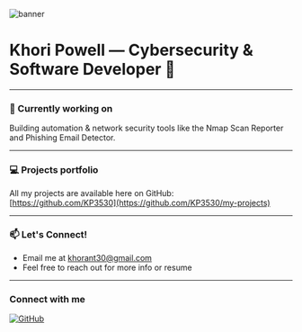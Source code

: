 ![banner](https://github.com/user-attachments/assets/9e4f1d1e-58f4-4f02-beb7-09ef7fcc046b)
# Khori Powell — Cybersecurity & Software Developer 🚀





---

### 🔭 Currently working on
Building automation & network security tools like the Nmap Scan Reporter and Phishing Email Detector.

---

### 💻 Projects portfolio
All my projects are available here on GitHub:  
[https://github.com/KP3530](https://github.com/KP3530/my-projects)

---

### 📫 Let's Connect!
- Email me at khorant30@gmail.com  
- Feel free to reach out for more info or resume

---

### Connect with me
[![GitHub](https://img.shields.io/badge/GitHub-KP3530-181717?style=flat&logo=github&logoColor=white)](https://github.com/KP3530)  
